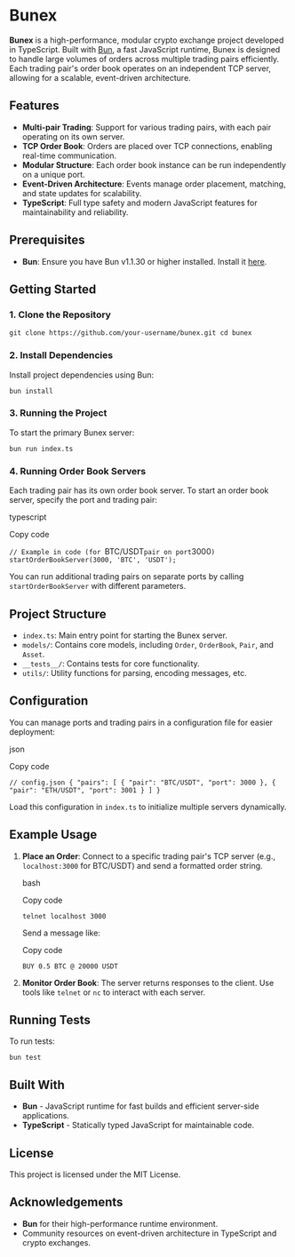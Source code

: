# Bunex

**Bunex** is a high-performance, modular crypto exchange project developed in TypeScript. Built with [Bun](https://bun.sh), a fast JavaScript runtime, Bunex is designed to handle large volumes of orders across multiple trading pairs efficiently. Each trading pair's order book operates on an independent TCP server, allowing for a scalable, event-driven architecture.

## Features

-   **Multi-pair Trading**: Support for various trading pairs, with each pair operating on its own server.
-   **TCP Order Book**: Orders are placed over TCP connections, enabling real-time communication.
-   **Modular Structure**: Each order book instance can be run independently on a unique port.
-   **Event-Driven Architecture**: Events manage order placement, matching, and state updates for scalability.
-   **TypeScript**: Full type safety and modern JavaScript features for maintainability and reliability.

## Prerequisites

-   **Bun**: Ensure you have Bun v1.1.30 or higher installed. Install it [here](https://bun.sh).

## Getting Started

### 1\. Clone the Repository

`git clone https://github.com/your-username/bunex.git
cd bunex`

### 2\. Install Dependencies

Install project dependencies using Bun:

`bun install`

### 3\. Running the Project

To start the primary Bunex server:

`bun run index.ts`

### 4\. Running Order Book Servers

Each trading pair has its own order book server. To start an order book server, specify the port and trading pair:

typescript

Copy code

`// Example in code (for `BTC/USDT`pair on port`3000`)
startOrderBookServer(3000, 'BTC', 'USDT');`

You can run additional trading pairs on separate ports by calling `startOrderBookServer` with different parameters.

## Project Structure

-   `index.ts`: Main entry point for starting the Bunex server.
-   `models/`: Contains core models, including `Order`, `OrderBook`, `Pair`, and `Asset`.
-   `__tests__/`: Contains tests for core functionality.
-   `utils/`: Utility functions for parsing, encoding messages, etc.

## Configuration

You can manage ports and trading pairs in a configuration file for easier deployment:

json

Copy code

`// config.json
{
  "pairs": [
    { "pair": "BTC/USDT", "port": 3000 },
    { "pair": "ETH/USDT", "port": 3001 }
  ]
}`

Load this configuration in `index.ts` to initialize multiple servers dynamically.

## Example Usage

1.  **Place an Order**: Connect to a specific trading pair's TCP server (e.g., `localhost:3000` for BTC/USDT) and send a formatted order string.

    bash

    Copy code

    `telnet localhost 3000`

    Send a message like:

    Copy code

    `BUY 0.5 BTC @ 20000 USDT`

2.  **Monitor Order Book**: The server returns responses to the client. Use tools like `telnet` or `nc` to interact with each server.

## Running Tests

To run tests:

`bun test`

## Built With

-   **Bun** - JavaScript runtime for fast builds and efficient server-side applications.
-   **TypeScript** - Statically typed JavaScript for maintainable code.

## License

This project is licensed under the MIT License.

## Acknowledgements

-   **Bun** for their high-performance runtime environment.
-   Community resources on event-driven architecture in TypeScript and crypto exchanges.
